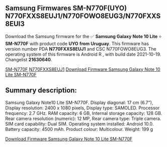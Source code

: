 <h2>Samsung Firmwares SM-N770F(UYO) N770FXXS8EUJ1/N770FOWO8EUG3/N770FXXS8EUI3</h2>
Download the Samsung firmware for the ✅ <strong>Samsung Galaxy Note 10 Lite </strong> ⭐ <strong>SM-N770F</strong> with product code <strong>UYO</strong> <strong> from Uruguay</strong>. This firmware has version number PDA <strong>N770FXXS8EUJ1</strong> and CSC N770FOWO8EUG3. The operating system of this firmware is Android R , with build date 2021-10-19. Changelist <strong>21630640</strong>.


[SM-N770F](https://samfirm.shop/samsung/model/SM-N770F)
[N770FXXS8EUJ1](https://samfirm.shop/samsung/pda/N770FXXS8EUJ1)
[Download Firmware Samsung Galaxy Note 10 Lite SM-N770F](https://samfirm.shop/samsung/firmware/466324)
<h2>Summary description:</h2>
<p>Samsung Galaxy Note10 Lite SM-N770F. Display diagonal: 17 cm (6.7"), Display resolution: 2400 x 1080 pixels, Display type: SAMOLED. Processor frequency: 2.7 GHz. RAM capacity: 6 GB, Internal storage capacity: 128 GB. Rear camera resolution (numeric): 12 MP, Rear camera type: Triple camera. SIM card capability: Dual SIM. Operating system installed: Android 10.0. Battery capacity: 4500 mAh. Product colour: Multicolour. Weight: 199 g</p>


[Download Firmware Samsung Galaxy Note 10 Lite SM-N770F](https://samfirm.shop/samsung/firmware/466324)
